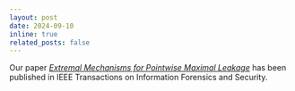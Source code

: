 ```yaml
---
layout: post
date: 2024-09-10
inline: true
related_posts: false
---
```


Our paper [*Extremal Mechanisms for Pointwise Maximal Leakage*](https://ieeexplore.ieee.org/abstract/document/10646583) has been published in IEEE Transactions on Information Forensics and Security.


